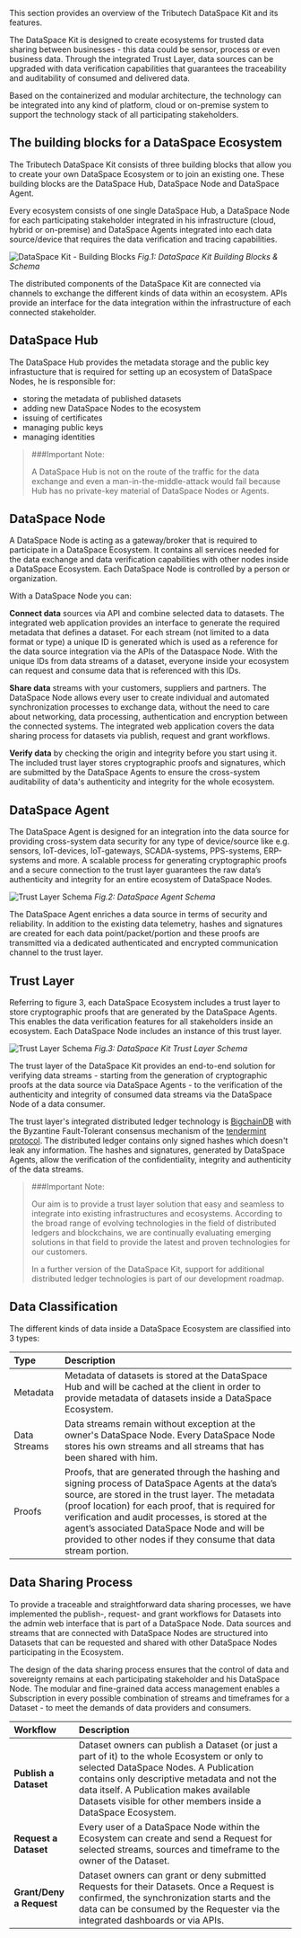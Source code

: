 This section provides an overview of the Tributech DataSpace Kit and its features.

The DataSpace Kit is designed to create ecosystems for trusted data sharing between businesses - this data could be sensor, process or even business data. Through the integrated Trust Layer, data sources can be upgraded with data verification capabilities that guarantees the traceability and auditability of consumed and delivered data.

Based on the containerized and modular architecture, the technology can be integrated into any kind of platform, cloud or on-premise system to support the technology stack of all participating stakeholders.

## The building blocks for a DataSpace Ecosystem

The Tributech DataSpace Kit consists of three building blocks that allow you to create your own DataSpace Ecosystem or to join an existing one. These building blocks are the DataSpace Hub, DataSpace Node and DataSpace Agent.

Every ecosystem consists of one single DataSpace Hub, a DataSpace Node for each participating stakeholder integrated in his infrastructure (cloud, hybrid or on-premise) and DataSpace Agents integrated into each data source/device that requires the data verification and tracing capabilities.

![DataSpace Kit - Building Blocks](img/dsk-infographic.png)
_Fig.1: DataSpace Kit Building Blocks & Schema_

The distributed components of the DataSpace Kit are connected via channels to exchange the different kinds of data within an ecosystem. APIs provide an interface for the data integration within the infrastructure of each connected stakeholder.

## DataSpace Hub

The DataSpace Hub provides the metadata storage and the public key infrastucture that is required for setting up an ecosystem of DataSpace Nodes, he is responsible for:

- storing the metadata of published datasets
- adding new DataSpace Nodes to the ecosystem
- issuing of certificates
- managing public keys
- managing identities

> ###Important Note:
>
> A DataSpace Hub is not on the route of the traffic for the data exchange and even a man-in-the-middle-attack would fail because Hub has no private-key material of DataSpace Nodes or Agents.

## DataSpace Node

A DataSpace Node is acting as a gateway/broker that is required to participate in a DataSpace Ecosystem. It contains all services needed for the data exchange and data verification capabilities with other nodes inside a DataSpace Ecosystem. Each DataSpace Node is controlled by a person or organization.

With a DataSpace Node you can:

**Connect data** sources via API and combine selected data to datasets. The integrated web application provides an interface to generate the required metadata that defines a dataset. For each stream (not limited to a data format or type) a unique ID is generated which is used as a reference for the data source integration via the APIs of the Dataspace Node. With the unique IDs from data streams of a dataset, everyone inside your ecosystem can request and consume data that is referenced with this IDs.

**Share data** streams with your customers, suppliers and partners. The DataSpace Node allows every user to create individual and automated synchronization processes to exchange data, without the need to care about networking, data processing, authentication and encryption between the connected systems. The integrated web application covers the data sharing process for datasets via publish, request and grant workflows.

**Verify data** by checking the origin and integrity before you start using it. The included trust layer stores cryptographic proofs and signatures, which are submitted by the DataSpace Agents to ensure the cross-system auditability of data's authenticity and integrity for the whole ecosystem.

## DataSpace Agent

The DataSpace Agent is designed for an integration into the data source for providing cross-system data security for any type of device/source like e.g. sensors, IoT-devices, IoT-gateways, SCADA-systems, PPS-systems, ERP-systems and more. A scalable process for generating cryptographic proofs and a secure connection to the trust layer guarantees the raw data’s authenticity and integrity for an entire ecosystem of DataSpace Nodes.

![Trust Layer Schema](img/dataspace-agent-schema.png)
_Fig.2: DataSpace Agent Schema_

The DataSpace Agent enriches a data source in terms of security and reliability. In addition to the existing data telemetry, hashes and signatures are created for each data point/packet/portion and these proofs are transmitted via a dedicated authenticated and encrypted communication channel to the trust layer.

## Trust Layer

Referring to figure 3, each DataSpace Ecosystem includes a trust layer to store cryptographic proofs that are generated by the DataSpace Agents. This enables the data verification features for all stakeholders inside an ecosystem. Each DataSpace Node includes an instance of this trust layer.

![Trust Layer Schema](img/trust-layer-schema.png)
_Fig.3: DataSpace Kit Trust Layer Schema_

The trust layer of the DataSpace Kit provides an end-to-end solution for verifying data streams - starting from the generation of cryptographic proofs at the data source via DataSpace Agents - to the verification of the authenticity and integrity of consumed data streams via the DataSpace Node of a data consumer.

The trust layer's integrated distributed ledger technology is <a href="https://www.bigchaindb.com/" target="_blank">BigchainDB</a> with the Byzantine Fault-Tolerant consensus mechanism of the <a href="https://tendermint.com/" target="_blank">tendermint protocol</a>. The distributed ledger contains only signed hashes which doesn't leak any information. The hashes and signatures, generated by DataSpace Agents, allow the verification of the confidentiality, integrity and authenticity of the data streams.

> ###Important Note:
>
> Our aim is to provide a trust layer solution that easy and seamless to integrate into existing infrastructures and ecosystems. According to the broad range of evolving technologies in the field of distributed ledgers and blockchains, we are continually evaluating emerging solutions in that field to provide the latest and proven technologies for our customers.
>
> In a further version of the DataSpace Kit, support for additional distributed ledger technologies is part of our development roadmap.

## Data Classification

The different kinds of data inside a DataSpace Ecosystem are classified into 3 types:

| Type         | Description                                                                                                                                                                                                                                                                                                                                                                       |
| :----------- | :-------------------------------------------------------------------------------------------------------------------------------------------------------------------------------------------------------------------------------------------------------------------------------------------------------------------------------------------------------------------------------- |
| Metadata     | Metadata of datasets is stored at the DataSpace Hub and will be cached at the client in order to provide metadata of datasets inside a DataSpace Ecosystem.                                                                                                                                                                                                                       |
| Data Streams | Data streams remain without exception at the owner's DataSpace Node. Every DataSpace Node stores his own streams and all streams that has been shared with him.                                                                                                                                                                                                                   |
| Proofs       | Proofs, that are generated through the hashing and signing process of DataSpace Agents at the data’s source, are stored in the trust layer. The metadata (proof location) for each proof, that is required for verification and audit processes, is stored at the agent’s associated DataSpace Node and will be provided to other nodes if they consume that data stream portion. |

## Data Sharing Process

To provide a traceable and straightforward data sharing processes, we have implemented the publish-, request- and grant workflows for Datasets into the admin web interface that is part of a DataSpace Node. Data sources and streams that are connected with DataSpace Nodes are structured into Datasets that can be requested and shared with other DataSpace Nodes participating in the Ecosystem.

The design of the data sharing process ensures that the control of data and sovereignty remains at each participating stakeholder and his DataSpace Node. The modular and fine-grained data access management enables a Subscription in every possible combination of streams and timeframes for a Dataset - to meet the demands of data providers and consumers.

| Workflow                 | Description                                                                                                                                                                                                                                                                                      |
| :----------------------- | :----------------------------------------------------------------------------------------------------------------------------------------------------------------------------------------------------------------------------------------------------------------------------------------------- |
| **Publish a Dataset**    | Dataset owners can publish a Dataset (or just a part of it) to the whole Ecosystem or only to selected DataSpace Nodes. A Publication contains only descriptive metadata and not the data itself. A Publication makes available Datasets visible for other members inside a DataSpace Ecosystem. |
| **Request a Dataset**    | Every user of a DataSpace Node within the Ecosystem can create and send a Request for selected streams, sources and timeframe to the owner of the Dataset.                                                                                                                                       |
| **Grant/Deny a Request** | Dataset owners can grant or deny submitted Requests for their Datasets. Once a Request is confirmed, the synchronization starts and the data can be consumed by the Requester via the integrated dashboards or via APIs.                                                                         |

